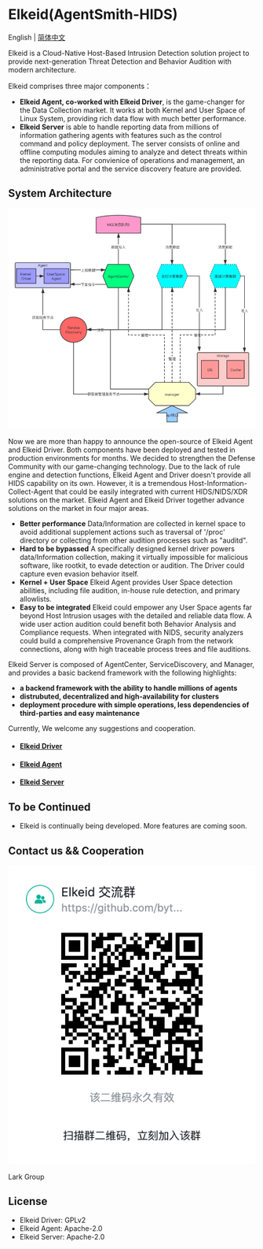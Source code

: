 # Elkeid(AgentSmith-HIDS)

English | [简体中文](README-zh_CN.md)

Elkeid is a Cloud-Native Host-Based Intrusion Detection solution project to provide next-generation Threat Detection and Behavior Audition with modern architecture.

Elkeid comprises three major components：
* **Elkeid Agent, co-worked with Elkeid Driver**, is the game-changer for the Data Collection market. It works at both Kernel and User Space of Linux System, providing rich data flow with much better performance.
* **Elkeid Server** is able to handle reporting data from millions of information gathering agents with features such as the control command and policy deployment.  The server consists of online and offline computing modules aiming to analyze and detect threats within the reporting data.  For convienice of operations and management,  an administrative portal and the service discovery feature are provided.

## System Architecture

<img src="server/docs/server.png"/>

Now we are more than happy to announce the open-source of Elkeid Agent and Elkeid Driver. Both components have been deployed and tested in production environments for months. We decided to strengthen the Defense Community with our game-changing technology. Due to the lack of rule engine and detection functions, Elkeid Agent and Driver doesn't provide all HIDS capability on its own. However, it is a tremendous Host-Information-Collect-Agent that could be easily integrated with current HIDS/NIDS/XDR solutions on the market. Elkeid Agent and Elkeid Driver together advance solutions on the market in four major areas.

* **Better performance**  Data/Information are collected in kernel space to avoid additional supplement actions such as traversal of '/proc' directory or collecting from other audition processes such as "auditd".
* **Hard to be bypassed**  A specifically designed kernel driver powers data/Information collection, making it virtually impossible for malicious software, like rootkit, to evade detection or audition. The Driver could capture even evasion behavior itself.
* **Kernel + User Space**  Elkeid Agent provides User Space detection abilities, including file audition, in-house rule detection, and primary allowlists.
* **Easy to be integrated**  Elkeid could empower any User Space agents far beyond Host Intrusion usages with the detailed and reliable data flow. A wide user action audition could benefit both Behavior Analysis and Compliance requests. When integrated with NIDS, security analyzers could build a comprehensive Provenance Graph from the network connections, along with high traceable process trees and file auditions.

Elkeid Server is composed of AgentCenter, ServiceDiscovery, and Manager, and provides a basic backend framework with the following highlights:
* **a backend framework with the ability to handle millions of agents**
* **distrubuted, decentralized and high-availability for clusters**
* **deployment procedure with simple operations, less dependencies of third-parties and easy maintenance**

Currently,  We welcome any suggestions and cooperation.

* #### [Elkeid Driver](driver)
* #### [Elkeid Agent](agent)
* #### [Elkeid Server](server)

## To be Continued
* Elkeid is continually being developed. More features are coming soon.

## Contact us && Cooperation

<img src="./Lark.png"/>

Lark Group

## License
* Elkeid Driver: GPLv2
* Elkeid Agent: Apache-2.0
* Elkeid Server: Apache-2.0
